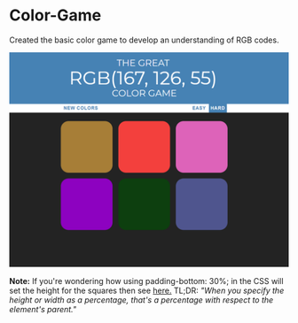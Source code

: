 # Color-Game

Created the basic color game to develop an understanding of RGB codes.

![Alt text](https://github.com/ausafaq/Color-Game/blob/master/utility/Preview.PNG)



**Note:** If you're wondering how using padding-bottom: 30%; in the CSS will set the height for the squares then see <a href= "https://stackoverflow.com/questions/5657964/css-why-doesn-t-percentage-height-work/5658062#5658062">here.</a>
TL;DR: *"When you specify the height or width as a percentage, that's a percentage with respect to the element's parent."*
